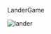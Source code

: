LanderGame 

![lander](https://user-images.githubusercontent.com/65151273/191875810-54dc9cd2-1378-4705-b98f-ddf99395faef.JPG)

